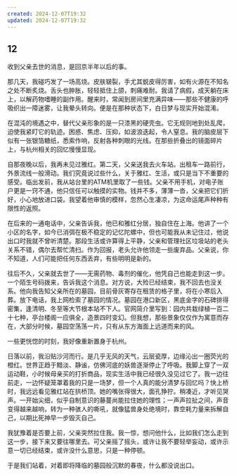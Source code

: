 ```yaml
---
created: 2024-12-07T19:32
updated: 2024-12-07T19:32
---
```

   

## 12

收到父亲去世的消息，是回京半年以后的事。

那几天，我碰巧发了一场高烧。皮肤皲裂，手尤其蜕皮得厉害，如有火源在不知名之处不断炙烧。舌头也肿胀，轻轻抵住上颌，刺痛难耐。我请了病假，成天躺在床上，以解药物嗜睡的副作用。醒来时，常闻到房间里充满异味——那些不健康的呼吸织出一障迷雾，让我晕头转向。便是在那种状态下，白日梦与现实开始混淆。

在混沌的境遇之中，替代父亲形象的是一只漆黑的硬壳虫。它无规则地到处乱爬，迫使我紧盯它的轨迹。困惑、焦虑、压抑，如波浪迭起，令人窒息。我的脑皮层下似有一张银箔糖纸，悉索作响，反射各种刺眼的光线。在那些折叠出的镜面碎片上，与杭州相关的回忆慢慢显现。

自那夜晚以后，我再未见过雅红。第二天，父亲送我去火车站。出租车一路前行，外景流线一般滑动。我们究竟说过些什么，关于雅红、生活，或只是当下不重要的感受。临出发前，我从站台里的ATM机里取了一些钱。父亲不用手机，对电子账户更是一窍不通，他只信任可以触摸的实物。钱并不多，薄薄一沓，父亲把它们折好，小心地放进口袋。我望着他审慎的模样，忽然心生凄凉，为这命运尾声种种有限性的返照。

在后来的一通电话中，父亲告诉我，他已和雅红分居，独自住在上海。他讲了一个小区的名字，如今已消弭在极不稳定的记忆陀螺中，但也可能我从未记住过，他说出口时我就不曾听清楚。那段生活或许算得上平静，父亲和管理社区垃圾站的老头关系不错，偶尔去帮忙清扫。作为回报，老头允许他领走一些废弃品。父亲说，你不知道，人们可能把任何东西丢弃，有些明明是新的。

往后不久，父亲就去世了——无需药物、毒剂的催化，他凭自己也能走到这一步。一个陌生号码拨来，告诉我这个消息。对方说，大殓已经结束，我不回去也没关系。他向我告知父亲所在的墓园，目前骨灰寄存在租赁的格子里，将在小寒后入葬。放下电话，我上网检索了墓园的情况。墓园在港口新区，黑底金字的石碑排得密集，逢清明、冬至等大节根本站不下人。官网简介里写到：园内共栽绿植一百二十七种，亭台楼阁一应俱全，造景四时变幻。但我想，那些景象仅仅作为寓意而存在，大部分时候，墓园空荡荡一片，只有从东方海面上远道而来的风。

一些更恍惚的时刻，我好像重新置身于杭州。

日落以前，我沿贴沙河而行。是几乎无风的天气，云层瓷厚，边缘沁出一圈荧光的橙红。世界正趋于黯淡、静谧，仿佛河底的妖兽逐渐停止了呼吸。我脚上穿了一双运动鞋，小时候母亲买的打折商品，现实生活中我已经很久没见过它了。我一边往前走，一边怀疑笼罩着我的只是一场梦，但一个人真的能分清梦与回忆吗？快上桥时，我远远看见雅红站在拱桥顶。她的嘴张得很大，面孔狰狞。稍凑近，才听见哭声。一开始尖细，似乎自制意识的藤蔓尚能拉住她的理性；一声声拉扯之间，声音变得越来越响，转为一种骇人的嘶吼，就像猛兽身处绝境时，靠空耗力量来拆解自己，以期比死神早一步毁灭自己。

我犹豫着是否要上前，父亲突然拉住我。我一惊，想问他什么，比如我们怎么走到这一步，接下来又要往哪里去。可父亲摇了摇头，或许让我不要轻举妄动，或许示意一切已经结束，或许没什么意思，只是一种停顿。

于是我们站着，对着即将降临的墓园般沉默的春夜，什么都没说出口。